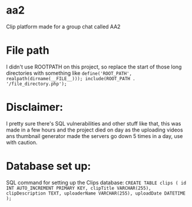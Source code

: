 # aa2
Clip platform made for a group chat called AA2

# File path
I didn't use ROOTPATH on this project, so replace the start of those long directories with something like
`define('ROOT_PATH', realpath(dirname(__FILE__)));
include(ROOT_PATH . '/file_directory.php');`

# Disclaimer:

I pretty sure there's SQL vulnerabilities and other stuff like that, this was made in a few hours and the project died on day as the uploading videos ans thumbnail generator made the servers go down 5 times in a day, use with caution.

# Database set up:
SQL command for setting up the Clips database:
`CREATE TABLE clips (
    id INT AUTO_INCREMENT PRIMARY KEY,
    clipTitle VARCHAR(255),
    clipDescription TEXT,
    uploaderName VARCHAR(255),
    uploadDate DATETIME
);`
